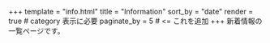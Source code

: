+++
template = "info.html"
title = "Information"
sort_by = "date"
render = true   # category 表示に必要
paginate_by = 5  # <= これを追加
+++
新着情報の一覧ページです。
<!--
_index.md があるディレクトリはセクションとみなされます。
templates/section.html を用意（全セクション共通）
-->
